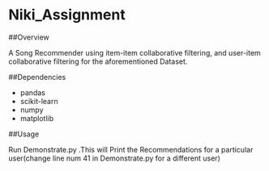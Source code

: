 # Niki_Assignment

##Overview

A Song Recommender using item-item collaborative filtering, and user-item collaborative filtering for the aforementioned Dataset.

##Dependencies

* pandas
* scikit-learn
* numpy
* matplotlib

##Usage

Run Demonstrate.py .This will Print the Recommendations for a particular user(change line num 41 in Demonstrate.py for a different user)
